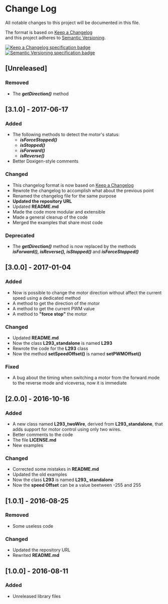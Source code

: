 # Change Log  
All notable changes to this project will be documented in this file.  

The format is based on [Keep a Changelog](http://keepachangelog.com/)  
and this project adheres to [Semantic Versioning](http://semver.org/).  

[![Keep a Changelog specification badge](https://img.shields.io/badge/Keep%20a%20Changelog%20Specification-1.0.0-orange.svg)](http://keepachangelog.com)
[![Semantic Versioning specification badge](https://img.shields.io/badge/Semantic%20Versioning%20Specification-2.0.0-orange.svg)](http://semver.org)


## [Unreleased] ##

### Removed ###

- The ***getDirection()*** method  

## [3.1.0] - 2017-06-17 ##

### Added ###

- The following methods to detect the motor's status:
	- ***isForceStopped()***  
	- ***isStopped()***  
	- ***isForward()***  
	- ***isReverse()***  
- Better Doxigen-style comments  

### Changed ###

- This changelog format is now based on [Keep a Changelog](http://keepachangelog.com/)  
- Rewrote the changelog to accomplish what about the previous point  
- Renamed the changelog file for the same purpose  
- **Updated the repository URL**  
- Updated **README.md**  
- Made the code more modular and extensible  
- Made a general cleanup of the code
- Merged the examples that share most code  

### Deprecated ###

- The ***getDirection()*** method is now replaced by the methods ***isForward(), isReverse(), isStopped()*** and ***isForceStopped()***  

## [3.0.0] - 2017-01-04 ##

### Added ###

- Now is possible to change the motor direction without affect the current speed using a dedicated method
- A method to get the direction of the motor  
- A method to get the current PWM value  
- A method to **"force stop"** the motor  

### Changed ###

- Updated **README.md**
- Now the class **L293\_standalone** is named **L293**
- Rewrote the code for the **L293** class
- Now the method **setSpeedOffset()** is named **setPWMOffset()**

### Fixed ###

- A bug about the timing when switching a motor from the forward mode to the reverse mode and viceversa, now it is immediate

## [2.0.0] - 2016-10-16 ##

### Added ###

- A new class named **L293\_twoWire**, derived from **L293\_standalone**, that adds support for motor control using only two wires.
- Better comments to the code  
- The file **LICENSE.md**  
- New examples  

### Changed ###

- Corrected some mistakes in **README.md**
- Updated the old examples
- Now the class **L293** is named **L293\_ standalone**
- Now the **speed Offset** can be a value beetween -255 and 255

## [1.0.1] - 2016-08-25 ##

### Removed ###

- Some useless code

### Changed ###

- Updated the repository URL
- Rewrited **README.md**

## [1.0.0] - 2016-08-11 ##

### Added ###

- Unreleased library files
